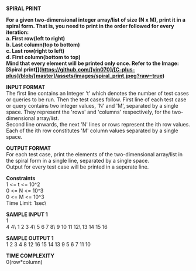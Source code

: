 **SPIRAL PRINT**

**For a given two-dimensional integer array/list of size (N x M), print it in a spiral form. That is, you need to print in the order followed for every iteration:\
a. First row(left to right)\
b. Last column(top to bottom)\
c. Last row(right to left)\
d. First column(bottom to top)\
Mind that every element will be printed only once.
Refer to the Image:
[Spiral print]](https://github.com/[vin070]/[C-plus-plus]/blob/[master]/assets/images/spiral_print.jpeg?raw=true)**

**INPUT FORMAT**\
The first line contains an Integer 't' which denotes the number of test cases or queries to be run. Then the test cases follow.
First line of each test case or query contains two integer values, 'N' and 'M', separated by a single space. They represent the 'rows' and 'columns' respectively, for the two-dimensional array/list.\
Second line onwards, the next 'N' lines or rows represent the ith row values.\
Each of the ith row constitutes 'M' column values separated by a single space.

**OUTPUT FORMAT**\
For each test case, print the elements of the two-dimensional array/list in the spiral form in a single line, separated by a single space.\
Output for every test case will be printed in a seperate line.

**Constraints**\
1 <= t <= 10^2\
0 <= N <= 10^3\
0 <= M <= 10^3\
Time Limit: 1sec\

**SAMPLE INPUT 1**\
1\
4 4\ 
1 2 3 4\ 
5 6 7 8\ 
9 10 11 12\ 
13 14 15 16

**SAMPLE OUTPUT 1**\
1 2 3 4 8 12 16 15 14 13 9 5 6 7 11 10 

**TIME COMPLEXITY**\
0(row*column)